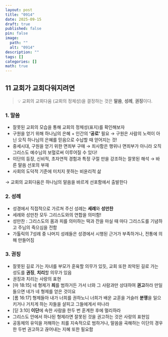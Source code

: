 ```yaml
---
layout: post
title: "0914"
date: 2025-09-15
draft: true
published: false
pin: false
image:
  path: ""
  alt: "0914"
description: ""
tags: []
categories: []
math: true
---
```



## 11 교회가 교회다워지려면


> 💡 교회의 교회다움 (교회의 정체성)을 결정하는 것은 **말씀**, **성례**, **권징**이다.


### 1. 말씀

- 잘못된 교회의 모습을 통해 교회의 정체성(표지)를 확인해보자
- 구원을 얻기 위해 하나님의 은혜 + 인간의 **‘공로’** 필요
→ 구원은 사람의 노력이 아닌 오직 하나님의 은혜를 믿음으로 수납할 때 얻어지는 것!
- 중세시대, 구원을 얻기 위한 면죄부 구매
→ 죄사함은 행위나 면죄부가 아니라 오직 그리스도 예수님의 보혈로써 이루어질 수 있다!
- 이단의 등장, 신비적, 초자연적 경험과 특정 구절 만을 강조하는 잘못된 해석
→ 바른 말씀 선포의 부재
- 사회의 도덕적 기준에 미치지 못하는 비윤리적 삶

→ 교회의 교회다움은 하나님의 말씀을 바르게 선포함에서 출발한다


### 2. 성례

- 성경에서 직접적으로 가르쳐 주신 성례는 **세례**와 **성만찬**
- 세례와 성만찬 모두 그리스도와의 연합을 의미함!
- 성만찬 : 그리스도의 몸과 피를 의미하는 떡과 잔을 마실 때 마다 그리스도를 기념하고 주님의 죽으심을 전함
- 가톨릭의 7성례 중 나머지 성례들은 성경에서 시행된 근거가 부족하거나, 전통에 의해 만들어짐

### 3. 권징

- 잘못된 길로 가는 자녀를 부모가 훈육할 의무가 있듯, 교회 또한 죄악된 길로 가는 성도를 **권징**, **치리**할 의무가 있음
- 권징과 치리는 사랑의 표현
- [마 18:15] 네 형제가 **죄**를 범하거든 가서 너와 그 사람과만 상대하여 **권고**하라 만일 들으면 네가 네 형제를 얻은 것이요
- [롬 16:17] 형제들아 내가 너희를 권하노니 너희가 배운 교훈을 거슬러 **분쟁**을 일으키거나 거치게 하는 자들을 살피고 그들에게서 떠나라
- [딛 3:10] **이단**에 속한 사람을 한두 번 훈계한 후에 멀리하라
- 그리스도 안에서 하나된 형제라면 잘못된 것을 권고하는 것은 사랑의 표현임
- 공동체의 유익을 저해하는 죄를 지속적으로 범하거나, 말씀을 곡해하는 이단의 경우 한 두번 권고하고 끊어내는 지혜 또한 필요함

<script>
  window.MathJax = {
    tex: {
      macros: {
        R: "\\mathbb{R}",
        N: "\\mathbb{N}",
        Z: "\\mathbb{Z}",
        Q: "\\mathbb{Q}",
        C: "\\mathbb{C}",
        proj: "\\operatorname{proj}",
        rank: "\\operatorname{rank}",
        im: "\\operatorname{im}",
        dom: "\\operatorname{dom}",
        codom: "\\operatorname{codom}",
        argmax: "\\operatorname*{arg\,max}",
        argmin: "\\operatorname*{arg\,min}",
        "\{": "\\lbrace",
        "\}": "\\rbrace",
        sub: "\\subset",
        sup: "\\supset",
        sube: "\\subseteq",
        supe: "\\supseteq"
      },
      tags: "ams",
      strict: false, 
      inlineMath: [["$", "$"], ["\\(", "\\)"]],
      displayMath: [["$$", "$$"], ["\\[", "\\]"]]
    },
    options: {
      skipHtmlTags: ["script", "noscript", "style", "textarea", "pre"]
    }
  };
</script>
<script async src="https://cdn.jsdelivr.net/npm/mathjax@3/es5/tex-mml-chtml.js"></script>
